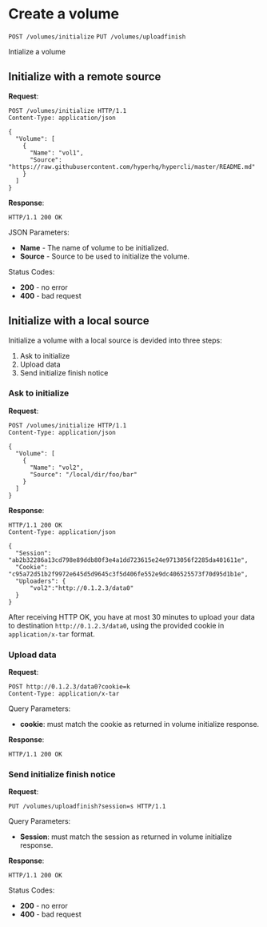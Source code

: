 # Create a volume

`POST /volumes/initialize`
`PUT /volumes/uploadfinish`

Intialize a volume

## Initialize with a remote source

**Request**:

    POST /volumes/initialize HTTP/1.1
    Content-Type: application/json

    {
      "Volume": [
        {
          "Name": "vol1",
          "Source": "https://raw.githubusercontent.com/hyperhq/hypercli/master/README.md"
        }
      ]
    }

**Response**:

    HTTP/1.1 200 OK

JSON Parameters:

- **Name** - The name of volume to be initialized.
- **Source** - Source to be used to initialize the volume.

Status Codes:

- **200** - no error
- **400**  - bad request

## Initialize with a local source

Initialize a volume with a local source is devided into three steps:

1.   Ask to initialize
2.   Upload data
3.   Send initialize finish notice

### Ask to initialize

**Request**:

    POST /volumes/initialize HTTP/1.1
    Content-Type: application/json

    {
      "Volume": [
        {
          "Name": "vol2",
          "Source": "/local/dir/foo/bar"
        }
      ]
    }

**Response**:

    HTTP/1.1 200 OK
    Content-Type: application/json

    {
      "Session": "ab2b32286a13cd798e89ddb80f3e4a1dd723615e24e9713056f2285da401611e",
      "Cookie": "c95a72d51b2f9972e645d5d9645c3f5d406fe552e9dc406525573f70d95d1b1e",
      "Uploaders": {
	      "vol2":"http://0.1.2.3/data0"
      }
    }

After receiving HTTP OK, you have at most 30 minutes to upload your data to destination `http://0.1.2.3/data0`, using the provided cookie in `application/x-tar` format.

### Upload data

**Request**:

    POST http://0.1.2.3/data0?cookie=k
    Content-Type: application/x-tar

Query Parameters:

-    **cookie**: must match the cookie as returned in volume initialize response.

**Response**:

    HTTP/1.1 200 OK

### Send initialize finish notice

**Request**:

    PUT /volumes/uploadfinish?session=s HTTP/1.1

Query Parameters:

-    **Session**: must match the session as returned in volume initialize response.

**Response**:

    HTTP/1.1 200 OK

Status Codes:

- **200** - no error
- **400**  - bad request
